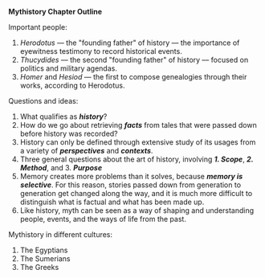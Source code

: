 **Mythistory Chapter Outline** 

Important people:
 1. *Herodotus* –– the "founding father" of history –– the importance of eyewitness testimony to record historical events.
 2. *Thucydides* –– the second "founding father" of history –– focused on politics and military agendas. 
 3. *Homer* and *Hesiod* –– the first to compose genealogies through their works, according to Herodotus.
  
Questions and ideas:
 1. What qualifies as ***history***? 
 2. How do we go about retrieving ***facts*** from tales that were passed down before history was recorded?
 3. History can only be defined through extensive study of its usages from a variety of ***perspectives*** and ***contexts***.
 4. Three general questions about the art of history, involving ***1. Scope***, ***2. Method***, and 3. ***Purpose***
 5. Memory creates more problems than it solves, because ***memory is selective***. For this reason, stories passed down from generation to generation get changed along the way, and it is much more difficult to distinguish what is factual and what has been made up.
 6. Like history, myth can be seen as a way of shaping and understanding people, events, and the ways of life from the past.
  
Mythistory in different cultures:
 1. The Egyptians
 2. The Sumerians
 3. The Greeks
